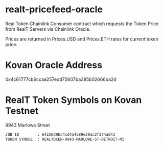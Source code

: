 # realt-pricefeed-oracle
Real Token Chainlink Consumer contract which requests the Token Price from RealT Servers via Chainlink Oracle.

Prices are returned in Prices.USD and Prices.ETH rates for current token price.

# Kovan Oracle Address
0x4c61777cb6ccaa257edd70607ba385b02666ba2d


# RealT Token Symbols on Kovan Testnet

9943 Marlowe Street
```sh
JOB ID        : 64226d9bc4cd4a4589e29ac2f274a643
TOKEN SYMBOL  : REALTOKEN-9943-MARLOWE-ST-DETROIT-MI
```

